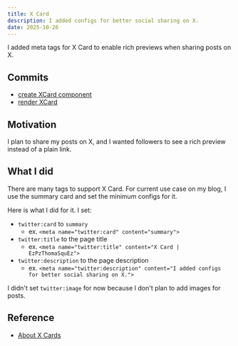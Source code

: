 ```yaml
---
title: X Card
description: I added configs for better social sharing on X.
date: 2025-10-26
---
```


I added meta tags for X Card to enable rich previews when sharing posts on X.

## Commits

- [create XCard component](https://github.com/tkeiyama/ezpzthomasquez/commit/0bb27775f148baadc3990bdf8a65cd1cd2574e2a)
- [render XCard](https://github.com/tkeiyama/ezpzthomasquez/commit/3263dcac770b7433291b7e3ea361bc0e464e92b5)

## Motivation

I plan to share my posts on X, and I wanted followers to see a rich preview instead of a plain link.

## What I did

There are many tags to support X Card. For current use case on my blog, I use the summary card and set the minimum configs for it.

Here is what I did for it. I set:

- `twitter:card` to `summary`
  - ex. `<meta name="twitter:card" content="summary">`
- `twitter:title` to the page title
  - ex. `<meta name="twitter:title" content="X Card | EzPzThomaSquEz">`
- `twitter:description` to the page description
  - ex. `<meta name="twitter:description" content="I added configs for better social sharing on X.">`

I didn't set `twitter:image` for now because I don't plan to add images for posts.

## Reference

- [About X Cards](https://developer.x.com/en/docs/x-for-websites/cards/overview/abouts-cards)
